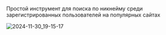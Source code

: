 Простой инструмент для поиска по никнейму среди зарегистрированных пользователей на популярных сайтах


![2024-11-30_19-15-17](https://github.com/user-attachments/assets/b3f26e2f-cb9c-402a-8b28-55aec155a57d)
